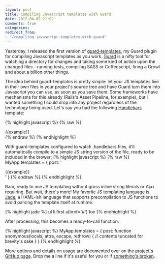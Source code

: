 ```yaml
---
layout: post
title: Compiling Javascript templates with Guard
date: 2012-04-02 21:02
comments: true
categories: 
redirect_from:
- "/compiling-javascript-templates-with-guard"
---
```


Yesterday, I released the first version of [guard-templates](https://github.com/thegreatape/guard-templates), my Guard plugin for compiling Javascript templates as you work. 
[Guard](https://github.com/guard/guard) is a nifty tool for watching a directory for changes and taking some kind of action upon the changed files - running tests, compiling SASS or Coffeescript, firing a Growl and about a billion other things. 

The idea behind guard-templates is pretty simple: let your JS templates live in their own files in your project's source tree and have Guard turn them into Javascript you can use, as soon as you save them. Some frameworks have mechanisms for this already (Rails's Asset Pipeline, for example), but I wanted something I could drop into any project regardless of the technology being used. Let's say you had the following [Handlebars](http://handlebarsjs.com/) template:

{% highlight javascript %}
{% raw %}
<div>{{example}}</div>
{% endraw %}
{% endhighlight %}

With guard-templates configured to watch .handlebars files, it'll automatically compile to a simple JS string version of the file, ready to be included in the brower:
{% highlight javascript %}
{% raw %}
MyApp.templates = {
  post: '<div>{{example}}</div>'
}
{% endraw %}
{% endhighlight %}

Bam, ready to use JS templating without gross inline string literals or Ajax requiring. But wait, there's more! My favorite JS templating language is [Jade](https://github.com/visionmedia/jade), a HAML-ish language that supports precompilation to JS functions to avoid parsing the template itself at runtime. 

{% highlight jade %}
ul
  li.first
    a(href='#') foo
{% endhighlight %}

After processing, this becomes a ready-to-call function:

{% highlight javascript %}
MyApp.templates = {
  post: function anonymous(locals, attrs, escape, rethrow) {
    // contents tuncated for brevity's sake
  }
}
{% endhighlight %}

More options and details on usage are documented over on the [project's GitHub page](https://github.com/thegreatape/guard-templates). 
Drop me a line if it's useful for you or if [something's broken](https://github.com/thegreatape/guard-templates/issues).

